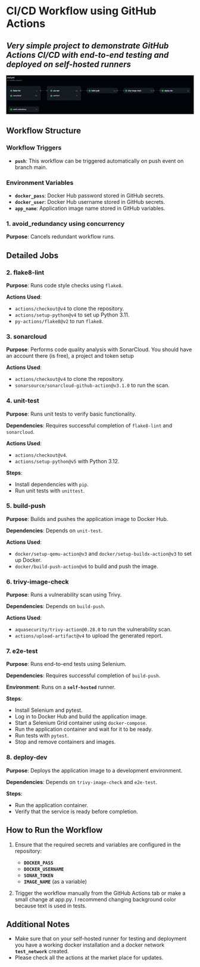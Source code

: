 # CI/CD Workflow using GitHub Actions
## _Very simple project to demonstrate GitHub Actions CI/CD with end-to-end testing and deployed on self-hosted runners_

![Workflow Diagram](./workflow-diagram.png)

## Workflow Structure

### Workflow Triggers

- **`push`**: This workflow can be triggered automatically on push event on branch main.

### Environment Variables

- **`docker_pass`**: Docker Hub password stored in GitHub secrets.
- **`docker_user`**: Docker Hub username stored in GitHub secrets.
- **`app_name`**: Application image name stored in GitHub variables.

### 1. avoid_redundancy using concurrency
**Purpose**: Cancels redundant workflow runs.

## Detailed Jobs

### 2. flake8-lint
**Purpose**: Runs code style checks using `flake8`.

**Actions Used**:
- `actions/checkout@v4` to clone the repository.
- `actions/setup-python@v4` to set up Python 3.11.
- `py-actions/flake8@v2` to run `flake8`.

### 3. sonarcloud
**Purpose**: Performs code quality analysis with SonarCloud. You should have an account there (is free), a project and token setup

**Actions Used**:
- `actions/checkout@v4` to clone the repository.
- `sonarsource/sonarcloud-github-action@v3.1.0` to run the scan.

### 4. unit-test
**Purpose**: Runs unit tests to verify basic functionality.

**Dependencies**: Requires successful completion of `flake8-lint` and `sonarcloud`.

**Actions Used**:
- `actions/checkout@v4`.
- `actions/setup-python@v5` with Python 3.12.

**Steps**:
- Install dependencies with `pip`.
- Run unit tests with `unittest`.

### 5. build-push
**Purpose**: Builds and pushes the application image to Docker Hub.

**Dependencies**: Depends on `unit-test`.

**Actions Used**:
- `docker/setup-qemu-action@v3` and `docker/setup-buildx-action@v3` to set up Docker.
- `docker/build-push-action@v6` to build and push the image.

### 6. trivy-image-check
**Purpose**: Runs a vulnerability scan using Trivy.

**Dependencies**: Depends on `build-push`.

**Actions Used**:
- `aquasecurity/trivy-action@0.28.0` to run the vulnerability scan.
- `actions/upload-artifact@v4` to upload the generated report.

### 7. e2e-test
**Purpose**: Runs end-to-end tests using Selenium.

**Dependencies**: Requires successful completion of `build-push`.

**Environment**: Runs on a **`self-hosted`** runner.

**Steps**:
- Install Selenium and pytest.
- Log in to Docker Hub and build the application image.
- Start a Selenium Grid container using `docker-compose`.
- Run the application container and wait for it to be ready.
- Run tests with `pytest`.
- Stop and remove containers and images.

### 8. deploy-dev
**Purpose**: Deploys the application image to a development environment.

**Dependencies**: Depends on `trivy-image-check` and `e2e-test`.

**Steps**:
- Run the application container.
- Verify that the service is ready before completion.

## How to Run the Workflow

1. Ensure that the required secrets and variables are configured in the repository:
   - **`DOCKER_PASS`**
   - **`DOCKER_USERNAME`**
   - **`SONAR_TOKEN`**
   - **`IMAGE_NAME`** (as a variable)

2. Trigger the workflow manually from the GitHub Actions tab or make a small change at app.py. I recommend changing background color because text is used in tests.

## Additional Notes
- Make sure that on your self-hosted runner for testing and deployment you have a working docker installation and a docker network **`test_network`** created.
- Please check all the actions at the market place for updates.